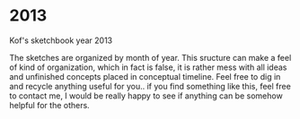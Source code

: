 2013
====

Kof's sketchbook year 2013

The sketches are organized by month of year. This sructure can make a feel of kind of organization, which in fact is false, it is rather mess with all ideas and unfinished concepts placed in conceptual timeline. Feel free to dig in and recycle anything useful for you.. if you find something like this, feel free to contact me, I would be really happy to see if anything can be somehow helpful for the others.


